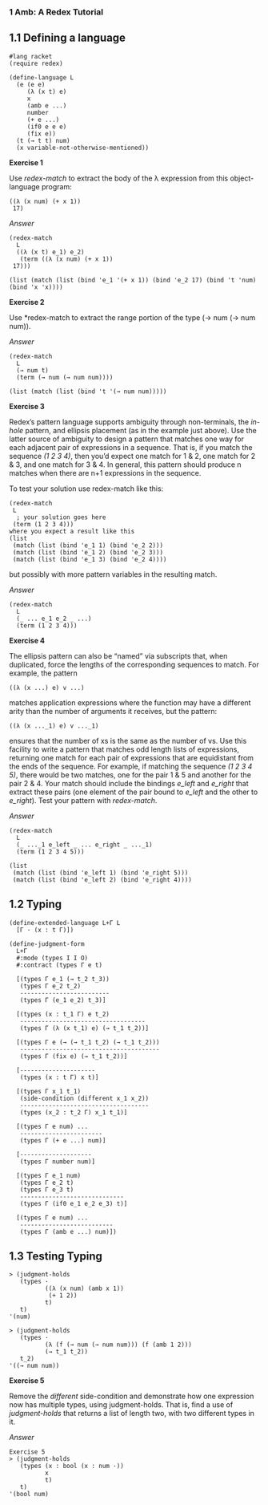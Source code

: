 ### 1 Amb: A Redex Tutorial

## 1.1 Defining a language

```racket
#lang racket
(require redex)

(define-language L
  (e (e e)
     (λ (x t) e)
     x
     (amb e ...)
     number
     (+ e ...)
     (if0 e e e)
     (fix e))
  (t (→ t t) num)
  (x variable-not-otherwise-mentioned))
```

**Exercise 1**

Use *redex-match* to extract the body of the λ expression from this object-language program:
```racket
((λ (x num) (+ x 1))
 17)
```

*Answer*
```racket
(redex-match
  L
  ((λ (x t) e_1) e_2)
   (term ((λ (x num) (+ x 1))
 17)))   

(list (match (list (bind 'e_1 '(+ x 1)) (bind 'e_2 17) (bind 't 'num) (bind 'x 'x))))
```


**Exercise 2**

Use *redex-match to extract the range portion of the type (→ num (→ num num)).

*Answer*
```racket
(redex-match
  L
  (→ num t)
  (term (→ num (→ num num))))

(list (match (list (bind 't '(→ num num)))))
```

**Exercise 3**

Redex’s pattern language supports ambiguity through non-terminals, the *in-hole* pattern, and ellipsis placement (as in the example just above). Use the latter source of ambiguity to design a pattern that matches one way for each adjacent pair of expressions in a sequence. That is, if you match the sequence *(1 2 3 4)*, then you’d expect one match for 1 & 2, one match for 2 & 3, and one match for 3 & 4. In general, this pattern should produce n matches when there are n+1 expressions in the sequence.

To test your solution use redex-match like this:
```racket
(redex-match
 L
  ; your solution goes here
 (term (1 2 3 4)))
where you expect a result like this
(list
 (match (list (bind 'e_1 1) (bind 'e_2 2)))
 (match (list (bind 'e_1 2) (bind 'e_2 3)))
 (match (list (bind 'e_1 3) (bind 'e_2 4))))
 ```
but possibly with more pattern variables in the resulting match.

*Answer*
```racket
(redex-match
  L
  (_ ... e_1 e_2 _ ...)
  (term (1 2 3 4)))
```

**Exercise 4**

The ellipsis pattern can also be “named” via subscripts that, when duplicated, force the lengths of the corresponding sequences to match. For example, the pattern
```racket
((λ (x ...) e) v ...)
```

matches application expressions where the function may have a different arity than the number of arguments it receives, but the pattern:
```racket
((λ (x ..._1) e) v ..._1)
```

ensures that the number of xs is the same as the number of vs.
Use this facility to write a pattern that matches odd length lists of expressions, returning one match for each pair of expressions that are equidistant from the ends of the sequence. For example, if matching the sequence *(1 2 3 4 5)*, there would be two matches, one for the pair 1 & 5 and another for the pair 2 & 4. Your match should include the bindings *e_left* and *e_right* that extract these pairs (one element of the pair bound to *e_left* and the other to *e_right*). Test your pattern with *redex-match*.


*Answer*
```racket
(redex-match
  L
  (_ ..._1 e_left _ ... e_right _ ..._1)
  (term (1 2 3 4 5)))

(list
 (match (list (bind 'e_left 1) (bind 'e_right 5)))
 (match (list (bind 'e_left 2) (bind 'e_right 4))))
```
## 1.2 Typing

```racket
(define-extended-language L+Γ L
  [Γ · (x : t Γ)])
```

```racket
(define-judgment-form
  L+Γ
  #:mode (types I I O)
  #:contract (types Γ e t)

  [(types Γ e_1 (→ t_2 t_3))
   (types Γ e_2 t_2)
   -------------------------
   (types Γ (e_1 e_2) t_3)]

  [(types (x : t_1 Γ) e t_2)
   -----------------------------------
   (types Γ (λ (x t_1) e) (→ t_1 t_2))]

  [(types Γ e (→ (→ t_1 t_2) (→ t_1 t_2)))
   ---------------------------------------
   (types Γ (fix e) (→ t_1 t_2))]

  [---------------------
   (types (x : t Γ) x t)]

  [(types Γ x_1 t_1)
   (side-condition (different x_1 x_2))
   ------------------------------------
   (types (x_2 : t_2 Γ) x_1 t_1)]

  [(types Γ e num) ...
   -----------------------
   (types Γ (+ e ...) num)]

  [--------------------
   (types Γ number num)]

  [(types Γ e_1 num)
   (types Γ e_2 t)
   (types Γ e_3 t)
   -----------------------------
   (types Γ (if0 e_1 e_2 e_3) t)]

  [(types Γ e num) ...
   --------------------------
   (types Γ (amb e ...) num)])
   ```

## 1.3 Testing Typing

```racket
> (judgment-holds
   (types ·
          ((λ (x num) (amb x 1))
           (+ 1 2))
          t)
   t)
'(num)
```

```racket
> (judgment-holds
   (types ·
          (λ (f (→ num (→ num num))) (f (amb 1 2)))
          (→ t_1 t_2))
   t_2)
'((→ num num))
```

**Exercise 5**

Remove the *different* side-condition and demonstrate how one expression now has multiple types, using judgment-holds. That is, find a use of *judgment-holds* that returns a list of length two, with two different types in it.

*Answer*

```racket
Exercise 5
> (judgment-holds
   (types (x : bool (x : num ·))
          x
          t)
   t)
'(bool num)
```
